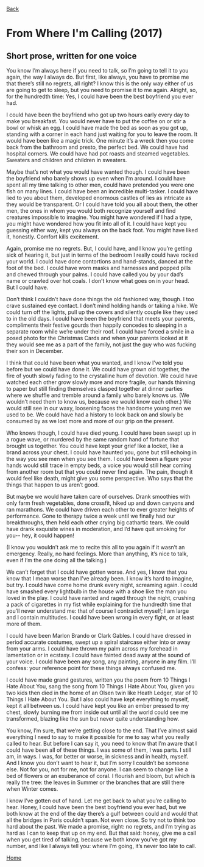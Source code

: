 [Back](../Prose/prose.md)

# From Where I'm Calling (2017)
## Short prose, written for one voice
You know I’m always here if you need to talk, so I’m going to tell it to you again, the way I always do. But first, like always, you have to promise me that there’s still no regrets, all right? I know this is the only way either of us are going to get to sleep, but you need to promise it to me again. Alright, so, for the hundredth time: Yes, I could have been the best boyfriend you ever had.

I could have been the boyfriend who got up two hours early every day to make you breakfast. You would never have to put the coffee on or stir a bowl or whisk an egg. I could have made the bed as soon as you got up, standing with a corner in each hand just waiting for you to leave the room. It would have been like a magic trick. One minute it’s a wreck then you come back from the bathroom and presto, the perfect bed. We could have had hospital corners. We could have had pot roasts and steamed vegetables. Sweaters and children and children in sweaters. 

Maybe that’s not what you would have wanted though. I could have been the boyfriend who barely shows up even when I’m around. I could have spent all my time talking to other men, could have pretended you were one fish on many lines. I could have been an incredible multi-tasker. I could have lied to you about them, developed enormous castles of lies as intricate as they would be transparent. Or I could have told you all about them, the other men, the ones in whom you would both recognize yourself and find creatures impossible to imagine. You might have wondered if I had a type, you might have wondered how you fit into all of it. I could have kept you guessing either way, kept you always on the back foot. You might have liked it, honestly. Comfort kills excitement.

Again, promise me no regrets. But, I could have, and I know you’re getting sick of hearing it, but just in terms of the bedroom I really could have rocked your world. I could have done contortions and hand-stands, danced at the foot of the bed. I could have worn masks and harnesses and popped pills and chewed through your palms. I could have called you by your dad’s name or crawled over hot coals. I don’t know what goes on in your head. But I could have.

Don’t think I couldn’t have done things the old fashioned way, though. I too crave sustained eye contact. I don’t mind holding hands or taking a hike. We could turn off the lights, pull up the covers and silently couple like they used to in the old days. I could have been the boyfriend that meets your parents, compliments their festive gourds then happily concedes to sleeping in a separate room while we’re under their roof. I could have forced a smile in a posed photo for the Christmas Cards and when your parents looked at it they would see me as a part of the family, not just the guy who was fucking their son in December.

I think that could have been what you wanted, and I know I’ve told you before but we could have done it. We could have grown old together, the fire of youth slowly fading to the crystalline hum of devotion. We could have watched each other grow slowly more and more fragile, our hands thinning to paper but still finding themselves clasped together at dinner parties where we shuffle and tremble around a family who barely knows us. (We wouldn’t need them to know us, because we would know each other.) We would still see in our waxy, loosening faces the handsome young men we used to be. We could have had a history to look back on and slowly be consumed by as we lost more and more of our grip on the present.

Who knows though, I could have died young. I could have been swept up in a rogue wave, or murdered by the same random hand of fortune that brought us together. You could have kept your grief like a locket, like a brand across your chest. I could have haunted you, gone but still echoing in the way you see men when you see them. I could have been a figure your hands would still trace in empty beds, a voice you would still hear coming from another room but that you could never find again. The pain, though it would feel like death, might give you some perspective. Who says that the things that happen to us aren’t good.

But maybe we would have taken care of ourselves. Drank smoothies with only farm fresh vegetables, done crossfit, hiked up and down canyons and ran marathons. We could have driven each other to ever greater heights of performance. Gone to therapy twice a week until we finally had our breakthroughs, then held each other crying big cathartic tears. We could have drank exquisite wines in moderation, and I’d have quit smoking for you-- hey, it could happen!

(I know you wouldn’t ask me to recite this all to you again if it wasn’t an emergency. Really, no hard feelings. More than anything, it’s nice to talk, even if I’m the one doing all the talking.)

We can’t forget that I could have gotten worse. And yes, I know that you know that I mean worse than I’ve already been. I know it’s hard to imagine, but try. I could have come home drunk every night, screaming again. I could have smashed every lightbulb in the house with a shoe like the man you loved in the play. I could have ranted and raged through the night, crushing a pack of cigarettes in my fist while explaining for the hundredth time that you’ll never understand me: that of course I contradict myself; I am large and I contain multitudes. I could have been wrong in every fight, or at least more of them.

I could have been Marlon Brando or Clark Gables. I could have dressed in period accurate costumes, swept up a spiral staircase either into or away from your arms. I could have thrown my palm across my forehead in lamentation or in ecstasy. I could have fainted dead away at the sound of your voice.  I could have been any song, any painting, anyone in any film. I’ll confess: your reference point for these things always confused me.

I could have made grand gestures, written you the poem from 10 Things I Hate About You, sang the song from 10 Things I Hate About You, given you two kids then died in the home of an Olsen twin like Heath Ledger, star of 10 Things I Hate About You. But I also could have kept everything to myself, kept it all between us. I could have kept you like an ember pressed to my chest, slowly burning me from inside out until all the world could see me transformed, blazing like the sun but never quite understanding how.

You know, I’m sure, that we’re getting close to the end. That I’ve almost said everything I need to say to make it possible for me to say what you really called to hear. But before I can say it, you need to know that I’m aware that I could have been all of these things. I was some of them, I was parts. I still am, in ways. I was, for better or worse, in sickness and in health, myself. And I know you don’t want to hear it, but I’m sorry I couldn’t be someone else. Not for you, not for me, not for anyone. I can seem to change like a bed of flowers or an exuberance of coral. I flourish and bloom, but which is really the tree: the leaves in Summer or the branches that are still there when Winter comes.

I know I’ve gotten out of hand. Let me get back to what you’re calling to hear. Honey, I could have been the best boyfriend you ever had, but we both know at the end of the day there’s a gulf between could and would that all the bridges in Paris couldn’t span. Not even close. So try not to think too hard about the past. We made a promise, right: no regrets, and I’m trying as hard as I can to keep that up on my end. But that said: honey, give me a call when you get tired of talking, because we both know you’ve got my number, and like I always tell you: where I’m going, it’s never too late to call.

[Home](../index.md)
